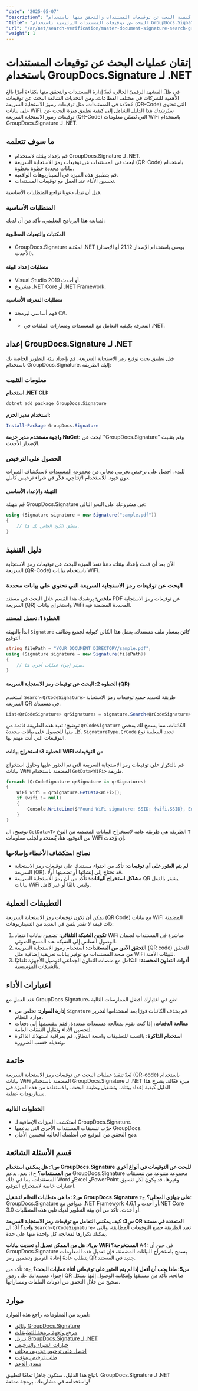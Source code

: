 ```yaml
---
"date": "2025-05-07"
"description": "تعرف على كيفية البحث عن توقيعات المستندات والتحقق منها باستخدام GroupDocs.Signature لـ .NET، مع التركيز على استخراج رمز الاستجابة السريعة لبيانات WiFi."
"title": "البحث عن توقيعات المستندات الرئيسية باستخدام GroupDocs.Signature لـ .NET واستخراج رمز الاستجابة السريعة وبيانات WiFi"
"url": "/ar/net/search-verification/master-document-signature-search-groupdocs-signature/"
"weight": 1
---
```


# إتقان عمليات البحث عن توقيعات المستندات باستخدام GroupDocs.Signature لـ .NET

في ظلّ المشهد الرقميّ الحالي، تُعدّ إدارة المستندات والتحقق منها بكفاءة أمرًا بالغ الأهمية للشركات في مختلف القطاعات. ومن التحديات الشائعة البحث عن توقيعات مُحدّدة في المستندات، مثل توقيعات رموز الاستجابة السريعة (QR-Code) التي تحتوي على بيانات WiFi. سيُرشدك هذا الدليل الشامل إلى كيفية تطبيق ميزة البحث عن توقيعات رموز الاستجابة السريعة (QR-Code) التي تُضمّن معلومات WiFi باستخدام GroupDocs.Signature لـ .NET.

## ما سوف تتعلمه
- قم بإعداد بيئتك لاستخدام GroupDocs.Signature لـ .NET.
- ابحث في المستندات عن توقيعات رمز الاستجابة السريعة (QR-Code) باستخدام بيانات محددة خطوة بخطوة.
- قم بتطبيق هذه الميزة في السيناريوهات الواقعية.
- تحسين الأداء عند العمل مع توقيعات المستندات.

قبل أن نبدأ، دعونا نراجع المتطلبات الأساسية.

### المتطلبات الأساسية
لمتابعة هذا البرنامج التعليمي، تأكد من أن لديك:

#### المكتبات والتبعيات المطلوبة
- GroupDocs.Signature لمكتبة .NET (يوصى باستخدام الإصدار 21.12 أو الإصدار الأحدث).

#### متطلبات إعداد البيئة
- Visual Studio 2019 أو أحدث.
- مشروع .NET Core أو .NET Framework.

#### متطلبات المعرفة الأساسية
- فهم أساسي لبرمجة C#.
- - المعرفة بكيفية التعامل مع المستندات ومسارات الملفات في .NET.

## إعداد GroupDocs.Signature لـ .NET
قبل تطبيق بحث توقيع رمز الاستجابة السريعة، قم بإعداد بيئة التطوير الخاصة بك باستخدام GroupDocs.Signature. إليك الطريقة:

### معلومات التثبيت
**استخدام .NET CLI:**
```bash
dotnet add package GroupDocs.Signature
```
**استخدام مدير الحزم:**
```powershell
Install-Package GroupDocs.Signature
```
**واجهة مستخدم مدير حزمة NuGet:**
ابحث عن "GroupDocs.Signature" وقم بتثبيت الإصدار الأحدث.

### الحصول على الترخيص
للبدء، احصل على ترخيص تجريبي مجاني من [مجموعة المستندات](https://purchase.groupdocs.com/temporary-license/) لاستكشاف الميزات دون قيود. للاستخدام الإنتاجي، فكّر في شراء ترخيص كامل.

#### التهيئة والإعداد الأساسي
قم بتهيئة GroupDocs.Signature في مشروعك على النحو التالي:
```csharp
using (Signature signature = new Signature("sample.pdf"))
{
    // منطق الكود الخاص بك هنا.
}
```

## دليل التنفيذ
الآن بعد أن قمت بإعداد بيئتك، دعنا ننفذ الميزة للبحث عن توقيعات رمز الاستجابة السريعة (QR-Code) باستخدام بيانات WiFi.

### البحث عن توقيعات رمز الاستجابة السريعة التي تحتوي على بيانات محددة
**ملخص:**
يرشدك هذا القسم خلال البحث في مستند PDF عن توقيعات رمز الاستجابة السريعة (QR) واستخراج بيانات WiFi المحددة المضمنة فيه.

#### الخطوة 1: تحميل المستند
ابدأ بالتهيئة `Signature` كائن بمسار ملف مستندك. يعمل هذا الكائن كبوابة لجميع وظائف التوقيع.
```csharp
string filePath = "YOUR_DOCUMENT_DIRECTORY/sample.pdf";
using (Signature signature = new Signature(filePath))
{
    // سيتم إجراء عمليات أخرى هنا.
}
```
#### الخطوة 2: البحث عن توقيعات رمز الاستجابة السريعة (QR)
استخدم `Search<QrCodeSignature>` طريقة لتحديد جميع توقيعات رمز الاستجابة السريعة QR في مستندك.
```csharp
List<QrCodeSignature> qrSignatures = signature.Search<QrCodeSignature>(SignatureType.QrCode);
```
*توضيح:* تعيد هذه الطريقة قائمة من `QrCodeSignature` الكائنات، مما يسمح لك بفحص كل منها للحصول على بيانات محددة. `SignatureType.QrCode` تحدد المعلمة نوع التوقيعات التي أنت مهتم بها.

#### الخطوة 3: استخراج بيانات WiFi من التوقيعات
قم بالتكرار على توقيعات رمز الاستجابة السريعة التي تم العثور عليها وحاول استخراج بيانات WiFi المضمنة باستخدام `GetData<WiFi>` طريقة.
```csharp
foreach (QrCodeSignature qrSignature in qrSignatures)
{
    WiFi wifi = qrSignature.GetData<WiFi>();
    if (wifi != null)
    {
        Console.WriteLine($"Found WiFi signature: SSID: {wifi.SSID}, Encryption: {wifi.EncryptionType}, Password: {wifi.Password}");
    }
}
```
*توضيح:* ال `GetData<T>` الطريقة هي طريقة عامة لاستخراج البيانات المضمنة من النوع `T` من التوقيع. هنا، يُستخدم لجلب معلومات WiFi إن وُجدت.

### نصائح استكشاف الأخطاء وإصلاحها
- **لم يتم العثور على أي توقيعات:** تأكد من احتواء مستندك على توقيعات رمز الاستجابة السريعة (QR). قد تحتاج إلى إنشائها أو تضمينها أولًا.
- **مشاكل استخراج البيانات:** تأكد من أن رمز الاستجابة السريعة QR يشفر بالفعل بيانات WiFi وليس تالفًا أو غير كامل.

## التطبيقات العملية
يمكن أن تكون توقيعات رمز الاستجابة السريعة (QR Code) مع بيانات WiFi المضمنة ذات قيمة لا تقدر بثمن في العديد من السيناريوهات:
1. **تكوين الشبكة التلقائي:** تضمين بيانات اعتماد WiFi مباشرة في المستندات لضمان الوصول السلس إلى الشبكة عند المسح الضوئي.
2. **التحقق الآمن من المستندات:** استخدام رموز الاستجابة السريعة (QR code) للتحقق من صحة المستندات مع توفير بيانات تعريفية إضافية مثل WiFi للبيئات الآمنة.
3. **أدوات التعاون المحسنة:** التكامل مع منصات التعاون الجماعي لتوصيل الأجهزة تلقائيًا بالشبكات المؤسسية.

## اعتبارات الأداء
عند العمل مع GroupDocs.Signature، ضع في اعتبارك أفضل الممارسات التالية:
- **إدارة الموارد:** تخلص من `Signature` قم بحذف الكائنات فورًا بعد استخدامها لتحرير موارد النظام.
- **معالجة الدفعات:** إذا كنت تقوم بمعالجة مستندات متعددة، فقم بتقسيمها إلى دفعات لتحسين الأداء وتقليل النفقات العامة.
- **استخدام الذاكرة:** بالنسبة للتطبيقات واسعة النطاق، قم بمراقبة استهلاك الذاكرة وتعديله حسب الضرورة.

## خاتمة
يُعدّ تنفيذ عمليات البحث عن توقيعات رمز الاستجابة السريعة (QR-code) باستخدام بيانات WiFi المضمنة باستخدام GroupDocs.Signature لـ .NET ميزة فعّالة. يشرح هذا الدليل كيفية إعداد بيئتك، وتشغيل وظيفة البحث، والاستفادة من هذه الميزة في سيناريوهات عملية.

### الخطوات التالية
- استكشف الميزات الإضافية لـ GroupDocs.Signature.
- جرّب تنسيقات المستندات الأخرى التي يدعمها GroupDocs.
- دمج التحقق من التوقيع في أنظمتك الحالية لتحسين الأمان.

## قسم الأسئلة الشائعة
**س1: هل يمكنني استخدام GroupDocs.Signature للبحث عن التوقيعات في أنواع أخرى من المستندات؟**
ج١: نعم، يدعم GroupDocs.Signature مجموعة متنوعة من تنسيقات المستندات، بما في ذلك Word وExcel وPowerPoint وغيرها. قد يكون لكل تنسيق اعتبارات خاصة لاستخراج التوقيع.

**س2: ما هي متطلبات النظام لتشغيل GroupDocs.Signature على جهازي المحلي؟**
ج٢: GroupDocs.Signature متوافق مع .NET Framework 4.6.1 أو أحدث و.NET Core 3.0 أو أحدث. تأكد من أن بيئة التطوير لديك تلبي هذه المتطلبات.

**س3: كيف يمكنني التعامل مع توقيعات رمز الاستجابة السريعة QR المتعددة في مستند واحد؟**
أ3: ال `Search<QrCodeSignature>` تعيد الطريقة جميع التوقيعات المطابقة، والتي يمكنك تكرارها لمعالجة كل واحدة منها على حدة.

**س4: هل من الممكن تعديل أو تحديث بيانات WiFi المستخرجة؟**
A4: في حين أن GroupDocs.Signature يسمح باستخراج البيانات المضمنة، فإن تعديل هذه المعلومات يتطلب عادةً إعادة الترميز وتضمين رمز QR جديد في المستند.

**س5: ماذا يجب أن أفعل إذا لم يتم العثور على توقيعاتي أثناء عمليات البحث؟**
ج٥: تأكد من احتواء مستنداتك على رموز QR صالحة. تأكد من تنسيقها وإمكانية الوصول إليها بشكل صحيح من خلال التحقق من أذونات الملفات ومساراتها.

## موارد
لمزيد من المعلومات، راجع هذه الموارد:
- [وثائق GroupDocs.Signature](https://docs.groupdocs.com/signature/net/)
- [مرجع واجهة برمجة التطبيقات](https://reference.groupdocs.com/signature/net/)
- [تنزيل GroupDocs.Signature لـ .NET](https://releases.groupdocs.com/signature/net/)
- [خيارات الشراء والترخيص](https://purchase.groupdocs.com/buy)
- [احصل على ترخيص تجريبي مجاني](https://releases.groupdocs.com/signature/net/)
- [طلب ترخيص مؤقت](https://purchase.groupdocs.com/temporary-license/)
- [منتدى الدعم](https://forum.groupdocs.com/c/signature/)

باتباع هذا الدليل، ستكون جاهزًا تمامًا لتطبيق GroupDocs.Signature لـ .NET واستخدامه في مشاريعك. برمجة ممتعة!